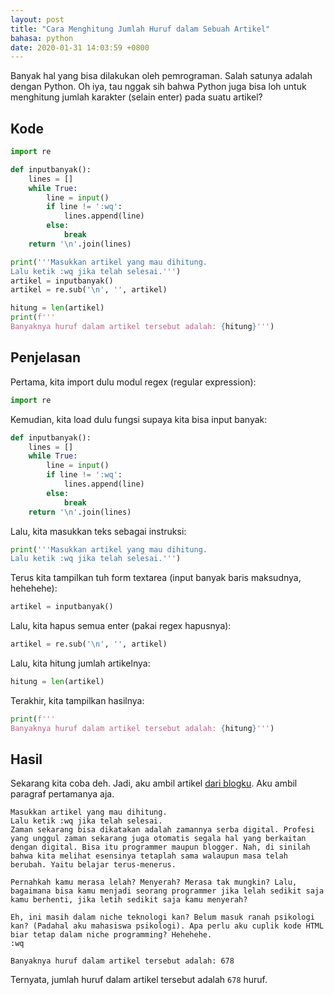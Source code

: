 ```yaml
---
layout: post
title: "Cara Menghitung Jumlah Huruf dalam Sebuah Artikel"
bahasa: python
date: 2020-01-31 14:03:59 +0800
---
```


Banyak hal yang bisa dilakukan oleh pemrograman. Salah satunya adalah dengan Python. Oh iya, tau nggak sih bahwa Python juga bisa loh untuk menghitung jumlah karakter (selain enter) pada suatu artikel?

## Kode

```python
import re

def inputbanyak():
	lines = []
	while True:
		line = input()
		if line != ':wq':
			lines.append(line)
		else:
			break
	return '\n'.join(lines)

print('''Masukkan artikel yang mau dihitung.
Lalu ketik :wq jika telah selesai.''')
artikel = inputbanyak()
artikel = re.sub('\n', '', artikel)

hitung = len(artikel)
print(f'''
Banyaknya huruf dalam artikel tersebut adalah: {hitung}''')
```

## Penjelasan

Pertama, kita import dulu modul regex (regular expression):

```python
import re
```

Kemudian, kita load dulu fungsi supaya kita bisa input banyak:

```python
def inputbanyak():
	lines = []
	while True:
		line = input()
		if line != ':wq':
			lines.append(line)
		else:
			break
	return '\n'.join(lines)
```

Lalu, kita masukkan teks sebagai instruksi:

```python
print('''Masukkan artikel yang mau dihitung.
Lalu ketik :wq jika telah selesai.''')
```

Terus kita tampilkan tuh form textarea (input banyak baris maksudnya, hehehehe):

```python
artikel = inputbanyak()
```

Lalu, kita hapus semua enter (pakai regex hapusnya):

```python
artikel = re.sub('\n', '', artikel)
```

Lalu, kita hitung jumlah artikelnya:

```python
hitung = len(artikel)
```

Terakhir, kita tampilkan hasilnya:

```python
print(f'''
Banyaknya huruf dalam artikel tersebut adalah: {hitung}''')
```

## Hasil

Sekarang kita coba deh. Jadi, aku ambil artikel [dari blogku](programming-blogging-dan-latihan-terus-menerus-tanpa-lelah-0130.html). Aku ambil paragraf pertamanya aja.

```
Masukkan artikel yang mau dihitung.
Lalu ketik :wq jika telah selesai.
Zaman sekarang bisa dikatakan adalah zamannya serba digital. Profesi yang unggul zaman sekarang juga otomatis segala hal yang berkaitan dengan digital. Bisa itu programmer maupun blogger. Nah, di sinilah bahwa kita melihat esensinya tetaplah sama walaupun masa telah berubah. Yaitu belajar terus-menerus.

Pernahkah kamu merasa lelah? Menyerah? Merasa tak mungkin? Lalu, bagaimana bisa kamu menjadi seorang programmer jika lelah sedikit saja kamu berhenti, jika letih sedikit saja kamu menyerah?

Eh, ini masih dalam niche teknologi kan? Belum masuk ranah psikologi kan? (Padahal aku mahasiswa psikologi). Apa perlu aku cuplik kode HTML biar tetap dalam niche programming? Hehehehe.
:wq

Banyaknya huruf dalam artikel tersebut adalah: 678
```

Ternyata, jumlah huruf dalam artikel tersebut adalah `678` huruf.